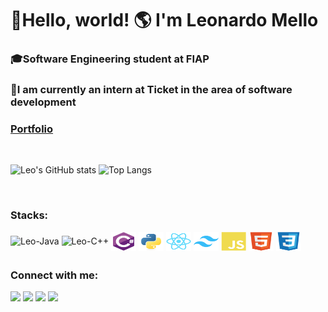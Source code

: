 <div>
  <h1>👋Hello, world! 🌎 I'm Leonardo Mello</h1>
  <h3>🎓Software Engineering student at FIAP</h3>
  <h3>💼I am currently an intern at Ticket in the area of software development</h3>
  <h3><a href="https://portfolio-pessoal-gray.vercel.app/" target="_blank">Portfolio</a></h3>
</div>
<br>

![Leo's GitHub stats](https://github-readme-stats.vercel.app/api?username=leocorreamello&show_icons=true&theme=dark)
![Top Langs](https://github-readme-stats.vercel.app/api/top-langs/?username=leocorreamello&layout=compact&theme=dark)

<div style="display: inline_block"><br>
  <h3 align="left">Stacks:</h3>
  <img align="center" alt="Leo-Java" height="30" width="40" src="https://cdn.jsdelivr.net/gh/devicons/devicon@latest/icons/java/java-original-wordmark.svg">
  <img align="center" alt="Leo-C++" height="30" width="40" src="https://cdn.jsdelivr.net/gh/devicons/devicon@latest/icons/cplusplus/cplusplus-original.svg">
  <img align="center" alt="Leo-CSharp" height="30" width="40" src="https://github.com/devicons/devicon/blob/master/icons/csharp/csharp-original.svg">
  <img align="center" alt="Leo-Python" height="30" width="40" src="https://raw.githubusercontent.com/devicons/devicon/master/icons/python/python-original.svg">
  <img align="center" alt="Leo-React" height="30" width="40" src="https://github.com/devicons/devicon/blob/master/icons/react/react-original.svg">
  <img align="center" alt="Leo-Tailwind" height="30" width="40" src="https://github.com/devicons/devicon/blob/master/icons/tailwindcss/tailwindcss-original.svg">
  <img align="center" alt="Leo-Js" height="30" width="40" src="https://raw.githubusercontent.com/devicons/devicon/master/icons/javascript/javascript-plain.svg">
  <img align="center" alt="Leo-HTML" height="30" width="40" src="https://raw.githubusercontent.com/devicons/devicon/master/icons/html5/html5-original.svg">
  <img align="center" alt="Leo-CSS" height="30" width="40" src="https://raw.githubusercontent.com/devicons/devicon/master/icons/css3/css3-original.svg">
</div>

##

<div>
<h3 align="left">Connect with me:</h3>
  <a href="https://www.linkedin.com/in/leocorreamello/" target="_blank"><img src="https://img.shields.io/badge/-LinkedIn-%230077B5?style=for-the-badge&logo=linkedin&logoColor=white" target="_blank"></a>
  <a href="https://www.instagram.com/leocorreamello" target="_blank"><img src="https://img.shields.io/badge/-Instagram-%23E4405F?style=for-the-badge&logo=instagram&logoColor=white" target="_blank"></a>
  <a href="https://x.com/lmello805" target="_blank"><img src="https://img.shields.io/badge/X-000000.svg?style=for-the-badge&logo=X&logoColor=white" target="_blank"></a>
  <a href = "mailto:leo.correamello@gmail.com"><img src="https://img.shields.io/badge/-Gmail-%23333?style=for-the-badge&logo=gmail&logoColor=white" target="_blank"></a>
</div>


